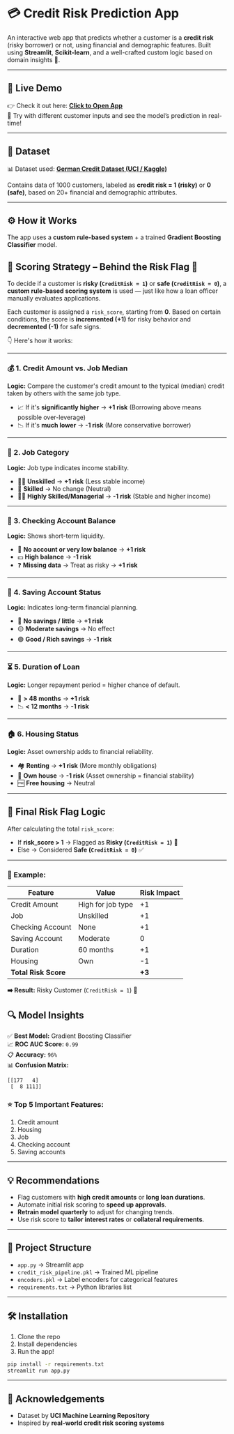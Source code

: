 

# 💳 Credit Risk Prediction App

An interactive web app that predicts whether a customer is a **credit risk** (risky borrower) or not, using financial and demographic features. Built using **Streamlit**, **Scikit-learn**, and a well-crafted custom logic based on domain insights 🧠.

---

## 🚀 Live Demo

👉 Check it out here: [**Click to Open App**](https://appapp-gjwzhnvmmnhlvgkunkawgu.streamlit.app/)  
🧪 Try with different customer inputs and see the model’s prediction in real-time!

---

## 📂 Dataset

📊 Dataset used: [**German Credit Dataset (UCI / Kaggle)**](https://www.kaggle.com/datasets/uciml/german-credit/data)

Contains data of 1000 customers, labeled as **credit risk = 1 (risky)** or **0 (safe)**, based on 20+ financial and demographic attributes.

---

## ⚙️ How it Works

The app uses a **custom rule-based system** + a trained **Gradient Boosting Classifier** model.

## 🎯 Scoring Strategy – Behind the Risk Flag 🚩

To decide if a customer is **risky (`CreditRisk = 1`)** or **safe (`CreditRisk = 0`)**, a **custom rule-based scoring system** is used — just like how a loan officer manually evaluates applications.

Each customer is assigned a `risk_score`, starting from **0**. Based on certain conditions, the score is **incremented (+1)** for risky behavior and **decremented (-1)** for safe signs.

👇 Here's how it works:

---

### 💰 1. Credit Amount vs. Job Median

**Logic:** Compare the customer's credit amount to the typical (median) credit taken by others with the same job type.

- 📈 If it's **significantly higher** → **+1 risk** (Borrowing above means possible over-leverage)  
- 📉 If it's **much lower** → **-1 risk** (More conservative borrower)

---

### 💼 2. Job Category

**Logic:** Job type indicates income stability.

- 🧑‍🏭 **Unskilled** → **+1 risk** (Less stable income)  
- 👷 **Skilled** → No change (Neutral)  
- 👨‍💼 **Highly Skilled/Managerial** → **-1 risk** (Stable and higher income)

---

### 🏦 3. Checking Account Balance

**Logic:** Shows short-term liquidity.

- 💸 **No account or very low balance** → **+1 risk**  
- 💵 **High balance** → **-1 risk**  
- ❓ **Missing data** → Treat as risky → **+1 risk**

---

### 💾 4. Saving Account Status

**Logic:** Indicates long-term financial planning.

- 🚫 **No savings / little** → **+1 risk**  
- 🟡 **Moderate savings** → No effect  
- 🟢 **Good / Rich savings** → **-1 risk**

---

### ⏳ 5. Duration of Loan

**Logic:** Longer repayment period = higher chance of default.

- 📆 **> 48 months** → **+1 risk**  
- 📉 **< 12 months** → **-1 risk**

---

### 🏠 6. Housing Status

**Logic:** Asset ownership adds to financial reliability.

- 🏘️ **Renting** → **+1 risk** (More monthly obligations)  
- 🏡 **Own house** → **-1 risk** (Asset ownership = financial stability)  
- 🆓 **Free housing** → Neutral

---

## 🚨 Final Risk Flag Logic

After calculating the total `risk_score`:

- If **risk_score > 1** → Flagged as **Risky (`CreditRisk = 1`)** 🚩  
- Else → Considered **Safe (`CreditRisk = 0`)** ✅

---

### 🧠 Example:

| Feature              | Value              | Risk Impact |
|----------------------|--------------------|-------------|
| Credit Amount        | High for job type  | +1          |
| Job                  | Unskilled          | +1          |
| Checking Account     | None               | +1          |
| Saving Account       | Moderate           | 0           |
| Duration             | 60 months          | +1          |
| Housing              | Own                | -1          |
| **Total Risk Score** |                    | **+3**       |

**➡️ Result:** Risky Customer (`CreditRisk = 1`) 🚩



## 🔍 Model Insights

✅ **Best Model:** Gradient Boosting Classifier  
📈 **ROC AUC Score:** `0.99`  
📋 **Accuracy:** `96%`  
📊 **Confusion Matrix:**  
```
[[177   4]
 [  8 111]]
```

### ⭐ Top 5 Important Features:
1. Credit amount
2. Housing
3. Job
4. Checking account
5. Saving accounts

---

## 💡 Recommendations

- Flag customers with **high credit amounts** or **long loan durations**.
- Automate initial risk scoring to **speed up approvals**.
- **Retrain model quarterly** to adjust for changing trends.
- Use risk score to **tailor interest rates** or **collateral requirements**.

---

## 📁 Project Structure

- `app.py` → Streamlit app  
- `credit_risk_pipeline.pkl` → Trained ML pipeline  
- `encoders.pkl` → Label encoders for categorical features  
- `requirements.txt` → Python libraries list

---

## 🛠️ Installation

1. Clone the repo  
2. Install dependencies  
3. Run the app!

```bash
pip install -r requirements.txt
streamlit run app.py
```

---

## 🙌 Acknowledgements

- Dataset by **UCI Machine Learning Repository**
- Inspired by **real-world credit risk scoring systems**


